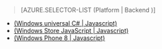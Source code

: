 > [AZURE.SELECTOR-LIST (Platform | Backend )]
- [(Windows universal C# | Javascript)](../articles/mobile-services-windows-store-dotnet-single-sign-on.md)
- [(Windows Store JavaScript | Javascript)](../articles/mobile-services-windows-store-javascript-single-sign-on.md)
- [(Windows Phone 8 | Javascript)](../articles/mobile-services-windows-phone-single-sign-on.md)

